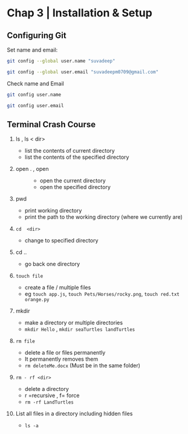 # Chap 3 | Installation & Setup 

## Configuring Git 

Set name and  email:  

```bash
git config --global user.name "suvadeep"

git config --global user.email "suvadeepm0709@gmail.com"
```

Check name and Email 

```bash
git config user.name

git config user.email
```

## Terminal Crash Course

1. ls , ls < dir>
   - list the contents of current directory
   - list the contents of the specified directory 

2. open . , open <dir>
   - open the current directory 
   - open the specified directory 

3. pwd 
   - print working directory 
   - print the path to the working directory (where we currently are)

4. `cd  <dir>`
   - change to specified directory 

5. cd .. 
   - go back one directory 

6. `touch file`
   - create a file / multiple files 
   - eg `touch app.js`, `touch Pets/Horses/rocky.png`, `touch red.txt orange.py`

7. mkdir 
   - make a directory or multiple directories
   - `mkdir Hello` , `mkdir seaTurtles landTurtles`

8. `rm file`
   - delete a file or files permanently 
   - It permanently removes them 
   - `rm deleteMe.docx` (Must be in the same folder)

9. `rm - rf <dir>`
   - delete a directory 
   - r =recursive , f= force 
   - `rm -rf LandTurtles`

10. List all files in a directory including hidden files 
    - `ls -a`

